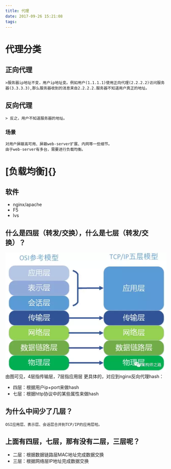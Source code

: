 ```yaml
---
title: 代理
date: 2017-09-26 15:21:08
tags:
---
```


# 代理分类
  ## 正向代理
    >服务器ip地址不变，用户ip地址变。例如用户(1.1.1.1)使用正向代理(2.2.2.2)访问服务器(3.3.3.3),那么服务器收到的消息来自2.2.2.2.服务器不知道用户真正的地址。
    
  ## 反向代理
    > 反之，用户不知道服务器的地址。
    
   ### 场景
    对用户屏蔽高可用、屏蔽web-server扩展、内网等一些细节。
    由于web-server有多台，需要进行负载均衡。
    
# [负载均衡]{}
## 软件
   * nginx/apache
   * F5
   * lvs
   
## 什么是四层（转发/交换），什么是七层（转发/交换）？
   ![这个是来源于OSI七层模型](img/网络协议7层与5层协议.png) 
   由图可见，4层指传输层，7层指应用层
   更具体的，对应到nginx反向代理hash：
   * 四层：根据用户ip+port来做hash
   * 七层：根据http协议中的某些属性来做hash
   
## 为什么中间少了几层？
    OSI应用层、表示层、会话层合并到TCP/IP的应用层啦。

##  上面有四层，七层，那有没有二层，三层呢？
   * 二层：根据数据链路层MAC地址完成数据交换
   * 三层：根据网络层IP地址完成数据交换   
